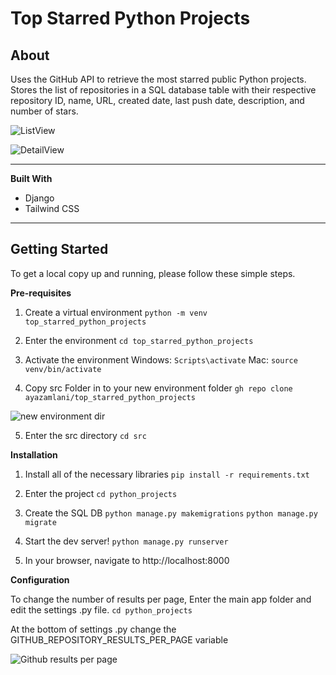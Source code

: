 

# Top Starred Python Projects

## About

Uses the GitHub API to retrieve the most starred public Python projects.
Stores the list of repositories in a SQL database table with their respective repository ID, name, URL, created date, last push date, description, and number of stars.



![ListView](https://cdn.imgchest.com/files/w7pjc5x8v7p.png)



![DetailView](https://cdn.imgchest.com/files/d7ogc58q2y9.png)

<hr>

**Built With**

 - Django
 - Tailwind CSS
<hr>

## Getting Started
To get a local copy up and running, please follow these simple steps.

**Pre-requisites**
1. Create a virtual environment
```python -m venv top_starred_python_projects```

2. Enter the environment
    ```cd top_starred_python_projects```
3. Activate the environment
    Windows:
    ```Scripts\activate```
	Mac:
	```source venv/bin/activate```
4. Copy src Folder in to your new environment folder
    ```gh repo clone ayazamlani/top_starred_python_projects```

![new environment dir](https://cdn.imgchest.com/files/j7kzc5eoq7m.png)

5. Enter the src directory
    ```cd src```

**Installation**

 1. Install all of the necessary libraries
```pip install -r requirements.txt```

2. Enter the project
```cd python_projects```

3. Create the SQL DB
```python manage.py makemigrations```
```python manage.py migrate```

4. Start the dev server!
 ``` python manage.py runserver ```

5. In your browser, navigate to http://localhost:8000

**Configuration**

To change the number of results per page, Enter the main app folder and edit the settings .py file.
    ```cd python_projects```

At the bottom of settings .py change the GITHUB_REPOSITORY_RESULTS_PER_PAGE variable


![Github results per page](https://cdn.imgchest.com/files/my2pcz9xw7j.png)
